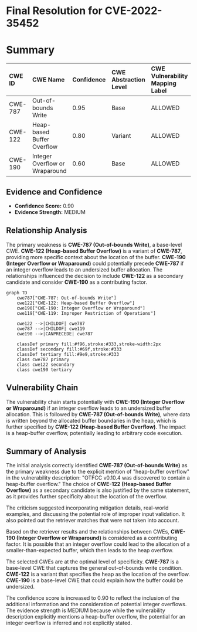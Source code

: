 # Final Resolution for CVE-2022-35452

# Summary
| CWE ID  | CWE Name                      | Confidence | CWE Abstraction Level | CWE Vulnerability Mapping Label | CWE-Vulnerability Mapping Notes |
| :-------- | :---------------------------- | :--------- | :-------------------- | :------------------------------ | :------------------------------ |
| CWE-787 | Out-of-bounds Write         | 0.95       | Base                  | ALLOWED                       | Primary CWE                     |
| CWE-122 | Heap-based Buffer Overflow | 0.80        | Variant                  | ALLOWED                       | Secondary Candidate                    |
| CWE-190 | Integer Overflow or Wraparound | 0.60        | Base                  | ALLOWED                       | Contributing Factor                    |

## Evidence and Confidence

*   **Confidence Score:** 0.90
*   **Evidence Strength:** MEDIUM

## Relationship Analysis
The primary weakness is **CWE-787 (Out-of-bounds Write)**, a base-level CWE. **CWE-122 (Heap-based Buffer Overflow)** is a variant of **CWE-787**, providing more specific context about the location of the buffer. **CWE-190 (Integer Overflow or Wraparound)** could potentially precede **CWE-787** if an integer overflow leads to an undersized buffer allocation. The relationships influenced the decision to include **CWE-122** as a secondary candidate and consider **CWE-190** as a contributing factor.

```mermaid
graph TD
    cwe787["CWE-787: Out-of-bounds Write"]
    cwe122["CWE-122: Heap-based Buffer Overflow"]
    cwe190["CWE-190: Integer Overflow or Wraparound"]
    cwe119["CWE-119: Improper Restriction of Operations"]
    
    cwe122 -->|CHILDOF| cwe787
    cwe787 -->|CHILDOF| cwe119
    cwe190 -->|CANPRECEDE| cwe787
    
    classDef primary fill:#f96,stroke:#333,stroke-width:2px
    classDef secondary fill:#69f,stroke:#333
    classDef tertiary fill:#9e9,stroke:#333
    class cwe787 primary
    class cwe122 secondary
    class cwe190 tertiary
```

## Vulnerability Chain
The vulnerability chain starts potentially with **CWE-190 (Integer Overflow or Wraparound)** if an integer overflow leads to an undersized buffer allocation. This is followed by **CWE-787 (Out-of-bounds Write)**, where data is written beyond the allocated buffer boundaries in the heap, which is further specified by **CWE-122 (Heap-based Buffer Overflow)**. The impact is a heap-buffer overflow, potentially leading to arbitrary code execution.

## Summary of Analysis
The initial analysis correctly identified **CWE-787 (Out-of-bounds Write)** as the primary weakness due to the explicit mention of "heap-buffer overflow" in the vulnerability description: "OTFCC v0.10.4 was discovered to contain a heap-buffer overflow." The choice of **CWE-122 (Heap-based Buffer Overflow)** as a secondary candidate is also justified by the same statement, as it provides further specificity about the location of the overflow.

The criticism suggested incorporating mitigation details, real-world examples, and discussing the potential role of improper input validation. It also pointed out the retriever matches that were not taken into account.

Based on the retriever results and the relationships between CWEs, **CWE-190 (Integer Overflow or Wraparound)** is considered as a contributing factor. It is possible that an integer overflow could lead to the allocation of a smaller-than-expected buffer, which then leads to the heap overflow.

The selected CWEs are at the optimal level of specificity. **CWE-787** is a base-level CWE that captures the general out-of-bounds write condition. **CWE-122** is a variant that specifies the heap as the location of the overflow. **CWE-190** is a base-level CWE that could explain how the buffer could be undersized.

The confidence score is increased to 0.90 to reflect the inclusion of the additional information and the consideration of potential integer overflows. The evidence strength is MEDIUM because while the vulnerability description explicitly mentions a heap-buffer overflow, the potential for an integer overflow is inferred and not explicitly stated.